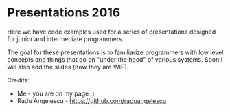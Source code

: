# Presentations 2016


Here we have code examples used for a series of presentations designed for junior and intermediate programmers.

The goal for these presentations is to familiarize programmers with low level concepts and things that go on "under the hood" of various systems.
Soon I will also add the slides (now they are WIP).


Credits:
- Me - you are on my page :)
- Radu Angelescu - https://github.com/raduangelescu



